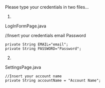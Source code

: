 Please type your credentials in two files...

1)

LogInFormPage.java

  //Insert your credentials  email     Password

    private String EMAIL="email";
    private String PASSWORD="Password";

2)
SettingsPage.java

    //Insert your account name
    private String accountName = "Account Name";
